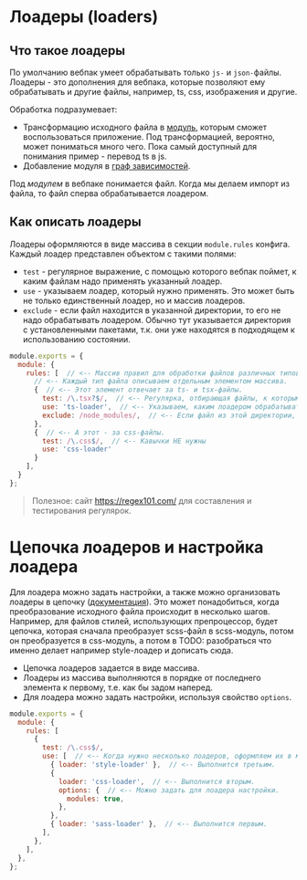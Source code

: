 # Лоадеры (loaders)

## Что такое лоадеры

По умолчанию вебпак умеет обрабатывать только `js-` и `json-`файлы. Лоадеры - это дополнения для вебпака, которые позволяют ему обрабатывать и другие файлы, например, ts, css, изображения и другие.

Обработка подразумевает:

* Трансформацию исходного файла в [модуль](https://webpack.js.org/concepts/#loaders), которым сможет воспользоваться приложение. Под трансформацией, вероятно, может пониматься много чего. Пока самый доступный для понимания пример - перевод ts в js.
* Добавление модуля в [граф зависимостей](https://webpack.js.org/concepts/dependency-graph/).

Под *модулем* в вебпаке понимается файл. Когда мы делаем импорт из файла, то файл сперва обрабатывается лоадером.

## Как описать лоадеры

Лоадеры оформляются в виде массива в секции `module.rules` конфига. Каждый лоадер представлен объектом с такими полями:

* `test` - регулярное выражение, с помощью которого вебпак поймет, к каким файлам надо применять указанный лоадер.
* `use` - указываем лоадер, который нужно применять. Это может быть не только единственный лоадер, но и массив лоадеров.
* `exclude` - если файл находится в указанной директории, то его не надо обрабатывать лоадером. Обычно тут указывается директория с установленными пакетами, т.к. они уже находятся в подходящем к использованию состоянии.

```javascript
module.exports = {
  module: {
    rules: [  // <-- Массив правил для обработки файлов различных типов.
      // <-- Каждый тип файла описываем отдельным элементом массива.
      {  // <-- Этот элемент отвечает за ts- и tsx-файлы.
        test: /\.tsx?$/,  // <-- Регулярка, отбирающая файлы, к которым надо применить этот лоадер.
        use: 'ts-loader',  // <-- Указываем, каким лоадером обрабатывать файлы этого типа.
        exclude: /node_modules/,  // <-- Если файл из этой директории, то не надо обрабатывать его лоадером.
      },
      {  // <-- А этот - за css-файлы.
        test: /\.css$/,  // <-- Кавычки НЕ нужны
        use: 'css-loader'
      }
    ],
  }
};
```

> Полезное: сайт https://regex101.com/ для составления и тестирования регулярок.

# Цепочка лоадеров и настройка лоадера

Для лоадера можно задать настройки, а также можно организовать лоадеры в цепочку ([документация](https://webpack.js.org/concepts/loaders/#configuration)). Это может понадобиться, когда преобразование исходного файла происходит в несколько шагов. Например, для файлов стилей, использующих препроцессор, будет цепочка, которая сначала преобразует scss-файл в scss-модуль, потом он преобразуется в css-модуль, а потом в TODO: разобраться что именно делает например style-лоадер и дописать сюда.

* Цепочка лоадеров задается в виде массива.
* Лоадеры из массива выполняются в порядке от последнего элемента к первому, т.е. как бы задом наперед.
* Для лоадера можно задать настройки, используя свойство `options`.

```javascript
module.exports = {
  module: {
    rules: [
      {
        test: /\.css$/,
        use: [  // <-- Когда нужно несколько лоадеров, оформляем их в массив.
          { loader: 'style-loader' },  // <-- Выполнится третьим.
          {
            loader: 'css-loader',  // <-- Выполнится вторым.
            options: {  // <-- Можно задать для лоадера настройки.
              modules: true,
            },
          },
          { loader: 'sass-loader' },  // <-- Выполнится первым.
        ],
      },
    ],
  },
};
```

